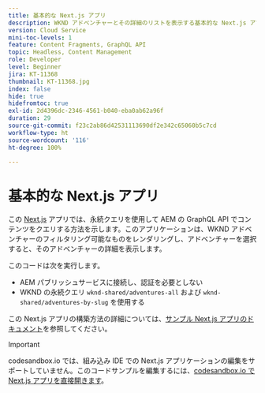 ```yaml
---
title: 基本的な Next.js アプリ
description: WKND アドベンチャーとその詳細のリストを表示する基本的な Next.js アプリ
version: Cloud Service
mini-toc-levels: 1
feature: Content Fragments, GraphQL API
topic: Headless, Content Management
role: Developer
level: Beginner
jira: KT-11368
thumbnail: KT-11368.jpg
index: false
hide: true
hidefromtoc: true
exl-id: 2d4396dc-2346-4561-b040-eba0ab62a96f
duration: 29
source-git-commit: f23c2ab86d42531113690df2e342c65060b5c7cd
workflow-type: ht
source-wordcount: '116'
ht-degree: 100%

---
```


# 基本的な Next.js アプリ

この [Next.js](https://nextjs.org/) アプリでは、永続クエリを使用して AEM の GraphQL API でコンテンツをクエリする方法を示します。このアプリケーションは、WKND アドベンチャーのフィルタリング可能なものをレンダリングし、アドベンチャーを選択すると、そのアドベンチャーの詳細を表示します。

このコードは次を実行します。

+ AEM パブリッシュサービスに接続し、認証を必要としない
+ WKND の永続クエリ `wknd-shared/adventures-all` および `wknd-shared/adventures-by-slug` を使用する

この Next.js アプリの構築方法の詳細については、[サンプル Next.js アプリのドキュメント](../example-apps/next-js.md)を参照してください。

>[!IMPORTANT]
>
> codesandbox.io では、組み込み IDE での Next.js アプリケーションの編集をサポートしていません。このコードサンプルを編集するには、[codesandbox.io で Next.js アプリを直接開きます](https://codesandbox.io/s/wknd-next-js-app-u8x5f8)。
